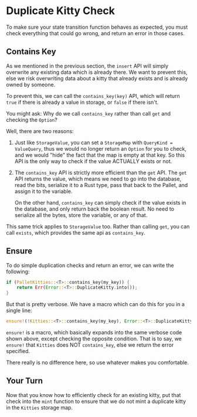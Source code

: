 # Duplicate Kitty Check

To make sure your state transition function behaves as expected, you must check everything that could go wrong, and return an error in those cases.

## Contains Key

As we mentioned in the previous section, the `insert` API will simply overwrite any existing data which is already there. We want to prevent this, else we risk overwriting data about a kitty that already exists and is already owned by someone.

To prevent this, we can call the `contains_key(key)` API, which will return `true` if there is already a value in storage, or `false` if there isn't.

You might ask: Why do we call `contains_key` rather than call `get` and checking the `Option`?

Well, there are two reasons:

1. Just like `StorageValue`, you can set a `StorageMap` with `QueryKind = ValueQuery`, thus we would no longer return an `Option` for you to check, and we would "hide" the fact that the map is empty at that key. So this API is the only way to check if the value ACTUALLY exists or not.
2. The `contains_key` API is strictly more efficient than the `get` API. The `get` API returns the value, which means we need to go into the database, read the bits, serialize it to a Rust type, pass that back to the Pallet, and assign it to the variable.

	On the other hand, `contains_key` can simply check if the value exists in the database, and only return back the boolean result. No need to serialize all the bytes, store the variable, or any of that.

This same trick applies to `StorageValue` too. Rather than calling `get`, you can call `exists`, which provides the same api as `contains_key`.

## Ensure

To do simple duplication checks and return an error, we can write the following:

```rust
if (PalletKitties::<T>::contains_key(my_key)) {
	return Err(Error::<T>::DuplicateKitty.into());
}
```

But that is pretty verbose. We have a macro which can do this for you in a single line:

```rust
ensure!(!Kitties::<T>::contains_key(my_key), Error::<T>::DuplicateKitty);
```

`ensure!` is a macro, which basically expands into the same verbose code shown above, except checking the opposite condition. That is to say, we `ensure!` that `Kitties` does NOT `contains_key`, else we return the error specified.

There really is no difference here, so use whatever makes you comfortable.

## Your Turn

Now that you know how to efficiently check for an existing kitty, put that check into the `mint` function to ensure that we do not mint a duplicate kitty in the `Kitties` storage map.
